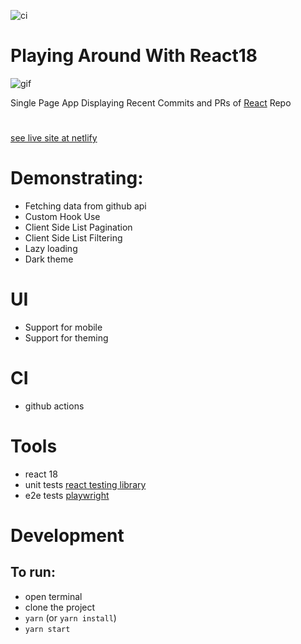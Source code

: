 ![ci](https://github.com/shootermv/fb-paginated-commits-react18/actions/workflows/node.js.yml/badge.svg)
# Playing Around With React18

![gif](./commits.gif)

Single Page App Displaying Recent Commits and PRs of [React](https://reactjs.org) Repo  

#

[see live site at netlify](https://react18play.netlify.app/)   
# Demonstrating:

- Fetching data from github api
- Custom Hook Use
- Client Side List Pagination
- Client Side List Filtering
- Lazy loading 
- Dark theme

# UI
- Support for mobile
- Support for theming

# CI
- github actions

# Tools
- react 18
- unit tests [react testing library](https://testing-library.com/)
- e2e tests [playwright](https://playwright.dev/)

# Development
## To run:
- open terminal
- clone the project
- `yarn` (or `yarn install`)
- `yarn start`

